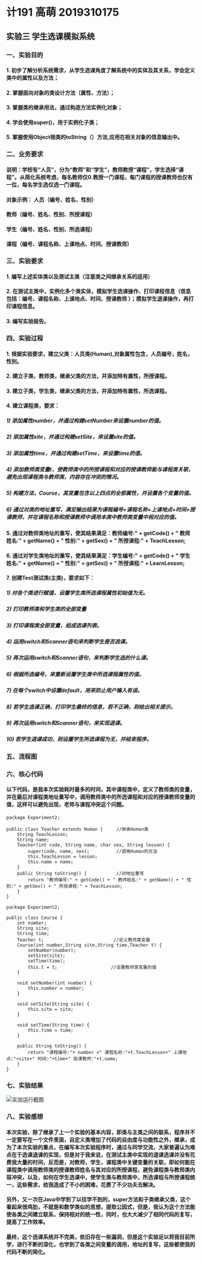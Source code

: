# 计191 高萌 2019310175
## 实验三 学生选课模拟系统

### 一、实验目的
#### 1.	初步了解分析系统需求，从学生选课角度了解系统中的实体及其关系，学会定义类中的属性以及方法；
#### 2.	掌握面向对象的类设计方法（属性、方法）；
#### 3.	掌握类的继承用法，通过构造方法实例化对象；
#### 4.	学会使用super()，用于实例化子类；
#### 5.	掌握使用Object根类的toString（）方法,应用在相关对象的信息输出中。
### 二、业务要求
#### 说明：学校有“人员”，分为“教师”和“学生”，教师教授“课程”，学生选择“课程”。从简化系统考虑，每名教师仅0.教授一门课程，每门课程的授课教师也仅有一位，每名学生选仅选一门课程。
#### 对象示例：  人员（编号、姓名、性别）
####             教师（编号、姓名、性别、所授课程）
#### 		         学生（编号、姓名、性别、所选课程）
#### 	           课程（编号、课程名称、上课地点、时间、授课教师）
### 三、实验要求
#### 1.	编写上述实体类以及测试主类（注意类之间继承关系的适用）
#### 2.	在测试主类中，实例化多个类实体，模拟学生选课操作、打印课程信息（信息包括：编号、课程名称、上课地点、时间、授课教师 ）；模拟学生退课操作，再打印课程信息。
#### 3.	编写实验报告。
### 四、实验过程
#### 1.	根据实验要求，建立父类：人员类(Human),对象属性包含，人员编号，姓名，性别。
#### 2.	建立子类，教师类，继承父类的方法，并添加特有属性，所授课程。
#### 3.	建立子类，学生类，继承父类的方法，并添加特有属性，所选课程。
#### 4.	建立课程类，要求：
#####   1)	添加属性number，并通过构建setNumber来设置number的值。
#####   2)	添加属性site，并通过构建setSite，来设置site的值。
#####   3)	添加属性time，并通过构建setTime，来设置time的值。
#####   4)	添加教师类变量t，使教师类中的所授课程和对应的授课教师能与课程类关联，避免出现课程类与教师类，内容存在冲突的情况。
#####   5)	构建方法，Course，其变量包含以上四点的全部属性，并设置各个变量的值。
#####   6)	通过对类的地址重写，满足输出结果为课程编号+课程名称+上课地点+时间+授课教师，并在课程名称和授课教师中调用本类中教师类变量中相对应的值。
#### 5.	通过对教师类地址的重写，使其结果满足：教师编号:" + getCode() + " 教师姓名:" + getName() + " 性别:" + getSex() + " 所授课程:" + TeachLesson;
#### 6.	通过对学生类地址的重写，使其结果满足：学生编号:" + getCode() + " 学生姓名:" + getName() + " 性别:" + getSex() + " 所授课程:" + LearnLesson;
#### 7.	创建Test测试类(主类)，要求如下：
#####   1)	对各个类进行赋值，设置学生类所选课程属性初始值为无。
#####   2)	打印教师类和学生类的全部变量
#####   3)	打印课程类全部变量，组成选课列表。
#####   4)	运用switch和Scanner语句来判断学生是否选课。
#####   5)	再次运用switch和Scanner语句，来判断学生选的什么课。
#####   6)	根据所选编号，来重新设置学生类中所选课程属性的值。
#####   7)	在每个switch中设置default，用来防止用户输入有误。
#####   8)	若学生选课正确，打印学生最终的信息，若不正确，则给出相关提示。
#####   9)	再次运用switch和Scanner语句，来实现退课。
#####   10)	若学生退课成功，则设置学生所选课程为无，并结束程序。
### 五、流程图



### 六、核心代码
#### 以下代码，是我本次实验耗时最多的时间，其中课程类中，定义了教师类的变量，并在最后对课程类地址重写中，调用教师类中的所选课程和对应的授课教师变量的值，这样可以避免出现，老师与课程冲突这个问题。
```
package Experiment2;

public class Teacher extends Human {     //继承Human类
    String TeachLesson;
    String name;
    Teacher(int code, String name, char sex, String lesson) {
        super(code, name, sex);          //调用Human的方法
        this.TeachLesson = lesson;       
        this.name = name;
    }
    public String toString() {           //对地址重写
        return "教师编号:" + getCode() + " 教师姓名:" + getName() + " 性别:" + getSex() + " 所授课程:" + TeachLesson;
    }
}
```
```
package Experiment2;

public class Course {
    int number;
    String site;
    String time;
    Teacher t;                          //定义教师类变量
    Course(int number,String site,String time,Teacher t) {
        setNumber(number);
        setSite(site);
        setTime(time);
        this.t = t;                    //设置教师类变量的值
    }

    void setNumber(int number) {
        this.number = number;
    }

    void setSite(String site) {
        this.site = site;
    }

    void setTime(String time) {
        this.time = time;
    }

    public String toString() {
        return "课程编号:"+ number +" 课程名称:"+t.TeachLesson+" 上课地点:"+site+" 时间:"+time+" 授课教师:"+t.name;
    }
}
```
### 七、实验结果
![实验运行截图](https://github.com/GM-01/JavaExperiment-2/blob/main/ALOJ%400622PWO%5B5N2%60%25RF6RS.png)
### 八、实验感想
####  本次实验，除了继承了上一个实验的基本内容，即类与主类之间的联系，程序并不一定要写在一个文件里面，自定义类增加了代码的自由度与功能性之外，继承，成为了本次实验的重点，在编写本次实验程序时，通过与同学交流，大家普遍认为难点在于选课退课的实现，但是对于我来说，在测试主类中实现的退课选课并没有花费我大量的时间，反而是，对教师，学生，课程类中关键变量的关联，即如何能在课程类中调用教师类的授课教师姓名与其对应的所授课程，避免课程类与教师类内容冲突，以及，如何在学生选课中，使学生类与教师类中，所选课程与所授课程统一，这些需求，给我造成了不小的困难，花费了不少功夫去解决。  
####  另外，又一次在Java中学到了以往学不到的，super方法和子类继承父类，这个看起来很鸡肋，不就是和数学类似的思想，提取公因式，但是，我认为这个方法能使各类之间建立联系，保持相对的统一性，同时，也大大减少了相同代码的复写，提高了工作效率。
####  最终，这个选课系统并不完美，依旧存在一些漏洞，但是这个实验足以将我目前所学，进行不断的深化，也学到了各类之间变量的调用，地址的复写，这些都使我的代码不断的简化。
